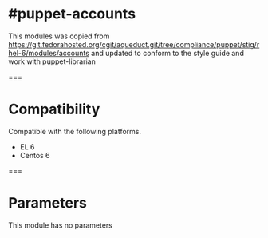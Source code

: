 #puppet-accounts
===============

This modules was copied from https://git.fedorahosted.org/cgit/aqueduct.git/tree/compliance/puppet/stig/rhel-6/modules/accounts and updated to conform to the style guide and work with puppet-librarian

===

# Compatibility

Compatible with the following platforms.
* EL 6
* Centos 6

===

# Parameters

This module has no parameters
